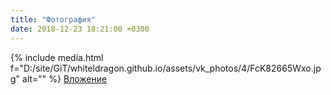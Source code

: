 ```yaml
---
title: "Фотография"
date: 2018-12-23 18:21:00 +0300
---
```



{% include media.html f="D:/site/GiT/whiteldragon.github.io/assets/vk_photos/4/FcK82665Wxo.jpg" alt="" %}
[Вложение](https://vk.com/video41076938_456239339)
